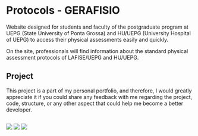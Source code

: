 # Protocols - GERAFISIO

Website designed for students and faculty of the postgraduate program at UEPG (State University of Ponta Grossa) and HU/UEPG (University Hospital of UEPG) to access their physical assessments easily and quickly.

On the site, professionals will find information about the standard physical assessment protocols of LAFISE/UEPG and HU/UEPG.

## Project

This project is a part of my personal portfolio, and therefore, I would greatly appreciate it if you could share any feedback with me regarding the project, code, structure, or any other aspect that could help me become a better developer.

##

<a href="https://instagram.com/edherl" target="_blank"><img src="https://img.shields.io/badge/-Instagram-%23E4405F?style=for-the-badge&logo=instagram&logoColor=white" target="_blank"></a>
<a href = "mailto:antunes.edher@gmail.com"><img src="https://img.shields.io/badge/-Gmail-%23333?style=for-the-badge&logo=gmail&logoColor=white" target="_blank"></a>
<a href="https://www.linkedin.com/in/antunes-edher" target="_blank"><img src="https://img.shields.io/badge/-LinkedIn-%230077B5?style=for-the-badge&logo=linkedin&logoColor=white" target="_blank"></a>
